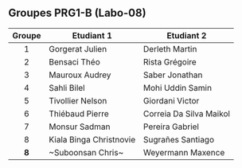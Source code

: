 ## Groupes PRG1-B (Labo-08)

| Groupe | Etudiant 1                | Etudiant 2                |
|:------:|---------------------------|---------------------------|
| 1      | Gorgerat Julien           | Derleth Martin            |
| 2      | Bensaci Théo              | Rista Grégoire            |
| 3      | Mauroux Audrey            | Saber Jonathan            |
| 4      | Sahli Bilel               | Mohi Uddin Samin          |
| 5      | Tivollier Nelson          | Giordani Victor           |
| 6      | Thiébaud Pierre           | Correia Da Silva Maikol   |
| 7      | Monsur Sadman             | Pereira Gabriel           |
| 8      | Kiala Binga Christnovie   | Sugrañes Santiago         |
| **8**  | ~Suboonsan Chris~         | Weyermann Maxence         |
